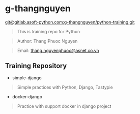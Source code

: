 # g-thangnguyen
[git@gitlab.asoft-python.com:g-thangnguyen/python-training.git]()

> This is training repo for Python

> Author: Thang Phuoc Nguyen

> Email: thang.nguyenphuoc@asnet.co.vn

## Training Repository

* simple-django
> Simple practices with Python, Django, Tastypie
	
+ docker-django
> Practice with support docker in django project

